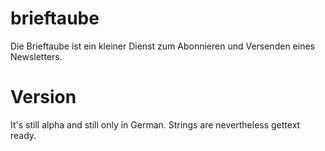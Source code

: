 # brieftaube
Die Brieftaube ist ein kleiner Dienst zum Abonnieren und Versenden eines Newsletters.

# Version
It's still alpha and still only in German. Strings are nevertheless gettext ready.
